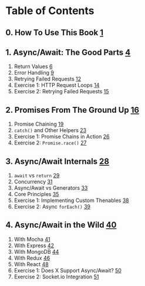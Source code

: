 # Table of Contents

## 0. How To Use This Book [1](#page=2)

## 1. Async/Await: The Good Parts [4](#page=5)

1. Return Values [6](#page=7)
2. Error Handling [9](#page=10)
3. Retrying Failed Requests [12](#page=13)
4. Exercise 1: HTTP Request Loops [14](#page=15)
5. Exercise 2: Retrying Failed Requests [15](#page=16)

## 2. Promises From The Ground Up [16](#page=17)

1. Promise Chaining [19](#page=20)
2. `catch()` and Other Helpers [23](#page=24)
3. Exercise 1: Promise Chains in Action [26](#page=27)
4. Exercise 2: `Promise.race()` [27](#page=28)

## 3. Async/Await Internals [28](#page=29)

1. `await` vs `return` [29](#page=30)
2. Concurrency [31](#page=32)
3. Async/Await vs Generators [33](#page=34)
4. Core Principles [35](#page=36)
5. Exercise 1: Implementing Custom Thenables [38](#page=39)
6. Exercise 2: Async `forEach()` [39](#page=40)

## 4. Async/Await in the Wild [40](#page=41)

1. With Mocha [41](#page=42)
2. With Express [42](#page=43)
3. With MongoDB [44](#page=45)
4. With Redux [46](#page=47)
5. With React [48](#page=49)
6. Exercise 1: Does X Support Async/Await? [50](#page=51)
7. Exercise 2: Socket.io Integration [51](#page=52)
